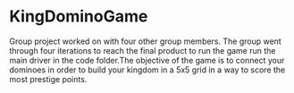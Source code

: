 # KingDominoGame
Group project worked on with four other group members. The group went through four iterations to reach the final product to run the game run the main driver in the code folder.The objective of the game is to connect your dominoes in order to build your kingdom in a 5x5 grid in a way to score the most prestige points.
